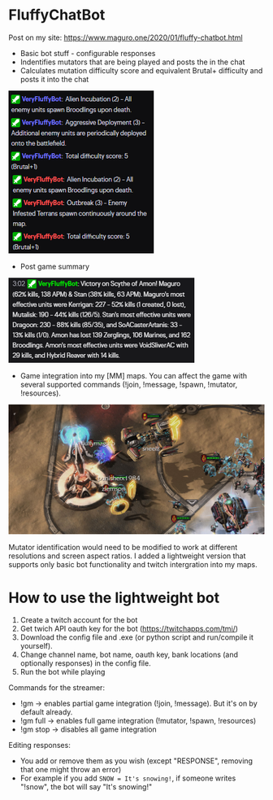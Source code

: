 # FluffyChatBot

Post on my site: https://www.maguro.one/2020/01/fluffy-chatbot.html

* Basic bot stuff - configurable responses
* Indentifies mutators that are being played and posts the in the chat
* Calculates mutation difficulty score and equivalent Brutal+ difficulty and posts it into the chat

![Summary](https://raw.githubusercontent.com/FluffyMaguro/FluffyChatBot/master/BotMutatorIdentification.png)

* Post game summary

![Summary](https://raw.githubusercontent.com/FluffyMaguro/FluffyChatBot/master/BotReplayAnalysis.png)

* Game integration into my [MM] maps. You can affect the game with several supported commands (!join, !message, !spawn, !mutator, !resources).

![Summary](https://github.com/FluffyMaguro/FluffyChatBot/blob/master/party.jpg)

Mutator identification would need to be modified to work at different resolutions and screen aspect ratios. I added a lightweight version that supports only basic bot functionality and twitch intergration into my maps.

# How to use the lightweight bot

1. Create a twitch account for the bot
2. Get twich API oauth key for the bot (https://twitchapps.com/tmi/)
3. Download the config file and .exe (or python script and run/compile it yourself).
4. Change channel name, bot name, oauth key, bank locations (and optionally responses) in the config file.
5. Run the bot while playing

Commands for the streamer: 
* !gm → enables partial game integration (!join, !message). But it's on by default already.
* !gm full → enables full game integration (!mutator, !spawn, !resources)
* !gm stop → disables all game integration

Editing responses:

* You add or remove them as you wish (except "RESPONSE", removing that one might throw an error)
* For example if you add `SNOW = It's snowing!`, if someone writes "!snow", the bot will say "It's snowing!"
